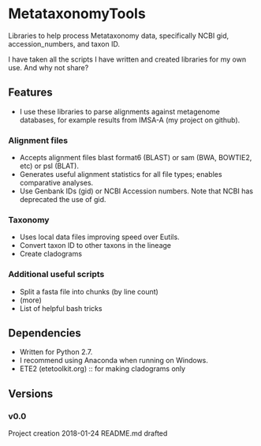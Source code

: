 # MetataxonomyTools
Libraries to help process Metataxonomy data, specifically NCBI gid, accession_numbers, and taxon ID.

I have taken all the scripts I have written and created libraries for my own use.  And why not share?


## Features
  * I use these libraries to parse alignments against metagenome databases, for example results from IMSA-A (my project on github).  
  ### Alignment files
  * Accepts alignment files blast format6 (BLAST) or sam (BWA, BOWTIE2, etc) or psl (BLAT).
  * Generates useful alignment statistics for all file types; enables comparative analyses.
  * Use Genbank IDs (gid) or NCBI Accession numbers.  Note that NCBI has deprecated the use of gid.
  ### Taxonomy
  * Uses local data files improving speed over Eutils. 
  * Convert taxon ID to other taxons in the lineage
  * Create cladograms
  ### Additional useful scripts
  * Split a fasta file into chunks (by line count)
  * (more)
  * List of helpful bash tricks
  
## Dependencies
  * Written for Python 2.7.  
  * I recommend using Anaconda when running on Windows.
  * ETE2 (etetoolkit.org) :: for making cladograms only

## Versions
  ### v0.0  
  Project creation 2018-01-24
  README.md drafted
